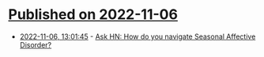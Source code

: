 # [Published on 2022-11-06](index.md)

* [2022-11-06, 13:01:45](https://news.ycombinator.com/item?id=33492114) - [Ask HN: How do you navigate Seasonal Affective Disorder?](https://news.ycombinator.com/item?id=33492114)
